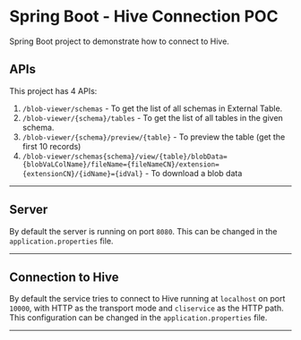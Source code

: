 # Spring Boot - Hive Connection POC

Spring Boot project to demonstrate how to connect to Hive.

## APIs

This project has 4 APIs:
1. ```/blob-viewer/schemas``` - To get the list of all schemas in External Table.
2. ```/blob-viewer/{schema}/tables``` - To get the list of all tables in the given schema.
3. ```/blob-viewer/{schema}/preview/{table}``` - To preview the table (get the first 10 records)
4. ```/blob-viewer/schemas{schema}/view/{table}/blobData={blobVaLColName}/fileName={fileNameCN}/extension={extensionCN}/{idName}={idVal}``` - To download a blob data

---

## Server

By default the server is running on port ```8080```. This can be changed in the 
```application.properties``` file.

---

## Connection to Hive

By default the service tries to connect to Hive running at ```localhost```
on port ```10000```, with HTTP as the transport mode and ```cliservice``` as 
the HTTP path. This configuration can be changed in the ```application.properties```
file.

---
